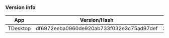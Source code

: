 ### Version info
App|Version/Hash|Date
---|---|---
TDesktop|df6972eeba0960de920ab733f032e3c75ad97def|31.03.17
